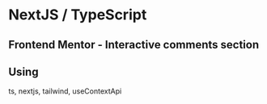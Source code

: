 # NextJS / TypeScript

## Frontend Mentor - Interactive comments section

## Using

ts, nextjs, tailwind, useContextApi
